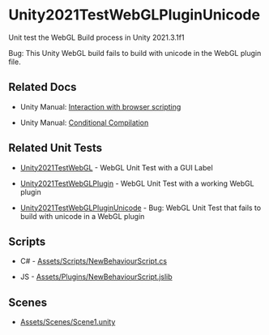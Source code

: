 # Unity2021TestWebGLPluginUnicode

Unit test the WebGL Build process in Unity 2021.3.1f1

Bug: This Unity WebGL build fails to build with unicode in the WebGL plugin file.

## Related Docs

* Unity Manual: [Interaction with browser scripting](https://docs.unity3d.com/Manual/webgl-interactingwithbrowserscripting.html)

* Unity Manual: [Conditional Compilation](https://docs.unity3d.com/Manual/PlatformDependentCompilation.html)

## Related Unit Tests

* [Unity2021TestWebGL](https://github.com/tgraupmann/Unity2021TestWebGL) - WebGL Unit Test with a GUI Label

* [Unity2021TestWebGLPlugin](https://github.com/tgraupmann/Unity2021TestWebGLPlugin) - WebGL Unit Test with a working WebGL plugin

* [Unity2021TestWebGLPluginUnicode](https://github.com/tgraupmann/Unity2021TestWebGLPluginUnicode) - Bug: WebGL Unit Test that fails to build with unicode in a WebGL plugin

## Scripts

* C# - [Assets/Scripts/NewBehaviourScript.cs](Assets/Scripts/NewBehaviourScript.cs)

* JS - [Assets/Plugins/NewBehaviourScript.jslib](Assets/Plugins/NewBehaviourScript.jslib)

## Scenes

* [Assets/Scenes/Scene1.unity](Assets/Scenes/Scene1.unity)
